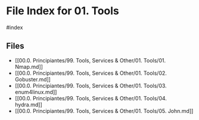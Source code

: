 # File Index for 01. Tools
#index

## Files

- [[00.0. Principiantes/99. Tools, Services & Other/01. Tools/01. Nmap.md]]
- [[00.0. Principiantes/99. Tools, Services & Other/01. Tools/02. Gobuster.md]]
- [[00.0. Principiantes/99. Tools, Services & Other/01. Tools/03. enum4linux.md]]
- [[00.0. Principiantes/99. Tools, Services & Other/01. Tools/04. hydra.md]]
- [[00.0. Principiantes/99. Tools, Services & Other/01. Tools/05. John.md]]
